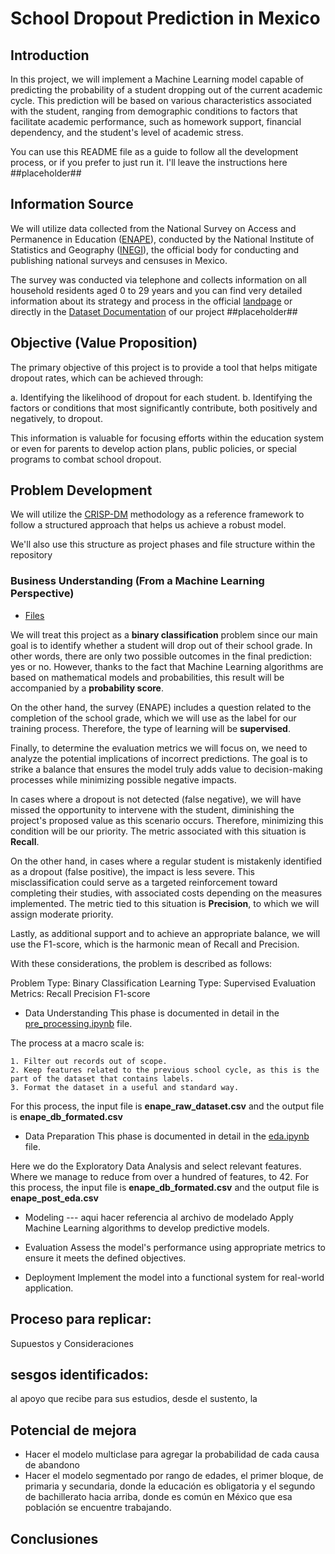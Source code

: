 # School Dropout Prediction in Mexico

## Introduction

In this project, we will implement a Machine Learning model capable of predicting the probability of a student dropping out of the current academic cycle. This prediction will be based on various characteristics associated with the student, ranging from demographic conditions to factors that facilitate academic performance, such as homework support, financial dependency, and the student's level of academic stress.

You can use this README file as a guide to follow all the development process, or if you prefer to just run it. I'll leave the instructions here ##placeholder##

## Information Source

We will utilize data collected from the National Survey on Access and Permanence in Education ([ENAPE](https://www.inegi.org.mx/programas/enape/2021/)), conducted by the National Institute of Statistics and Geography ([INEGI](https://www.inegi.org.mx/)), the official body for conducting and publishing national surveys and censuses in Mexico.

The survey was conducted via telephone and collects information on all household residents aged 0 to 29 years and you can find very detailed information about its strategy and process in the official [landpage](https://www.inegi.org.mx/programas/enape/2021/) or directly in the [Dataset Documentation](https://github.com/Maxkaizo/---_-ML-Zoomcamp-2024/tree/main/Dataset%20Documentation) of our project ##placeholder##

## Objective (Value Proposition)

The primary objective of this project is to provide a tool that helps mitigate dropout rates, which can be achieved through:

a. Identifying the likelihood of dropout for each student.
b. Identifying the factors or conditions that most significantly contribute, both positively and negatively, to dropout.

This information is valuable for focusing efforts within the education system or even for parents to develop action plans, public policies, or special programs to combat school dropout.

## Problem Development

We will utilize the [CRISP-DM](https://en.wikipedia.org/wiki/Cross-industry_standard_process_for_data_mining) methodology as a reference framework to follow a structured approach that helps us achieve a robust model.

We'll also use this structure as project phases and file structure within the repository

### Business Understanding (From a Machine Learning Perspective)

- [Files](placeholder)

We will treat this project as a **binary classification** problem since our main goal is to identify whether a student will drop out of their school grade. In other words, there are only two possible outcomes in the final prediction: yes or no. However, thanks to the fact that Machine Learning algorithms are based on mathematical models and probabilities, this result will be accompanied by a **probability score**.

On the other hand, the survey (ENAPE) includes a question related to the completion of the school grade, which we will use as the label for our training process. Therefore, the type of learning will be **supervised**.

Finally, to determine the evaluation metrics we will focus on, we need to analyze the potential implications of incorrect predictions. The goal is to strike a balance that ensures the model truly adds value to decision-making processes while minimizing possible negative impacts.

In cases where a dropout is not detected (false negative), we will have missed the opportunity to intervene with the student, diminishing the project's proposed value as this scenario occurs. Therefore, minimizing this condition will be our priority. The metric associated with this situation is **Recall**.

On the other hand, in cases where a regular student is mistakenly identified as a dropout (false positive), the impact is less severe. This misclassification could serve as a targeted reinforcement toward completing their studies, with associated costs depending on the measures implemented. The metric tied to this situation is **Precision**, to which we will assign moderate priority.

Lastly, as additional support and to achieve an appropriate balance, we will use the F1-score, which is the harmonic mean of Recall and Precision.

With these considerations, the problem is described as follows:

Problem Type:           Binary Classification
Learning Type:          Supervised
Evaluation Metrics:
                        Recall
                        Precision
                        F1-score

- Data Understanding
This phase is documented in detail in the [pre_processing.ipynb](https://github.com/Maxkaizo/---_-ML-Zoomcamp-2024/blob/main/pre_processing.ipynb) file.

The process at a macro scale is:

    1. Filter out records out of scope.
    2. Keep features related to the previous school cycle, as this is the part of the dataset that contains labels.
    3. Format the dataset in a useful and standard way.

For this process, the input file is **enape_raw_dataset.csv** and the output file is **enape_db_formated.csv**

- Data Preparation 
This phase is documented in detail in the [eda.ipynb](https://github.com/Maxkaizo/---_-ML-Zoomcamp-2024/blob/main/eda.ipynb) file.

Here we do the Exploratory Data Analysis and select relevant features. Where we manage to reduce from over a hundred of features, to 42.
For this process, the input file is **enape_db_formated.csv** and the output file is **enape_post_eda.csv**

- Modeling --- aqui hacer referencia al archivo de modelado
Apply Machine Learning algorithms to develop predictive models.

- Evaluation
Assess the model's performance using appropriate metrics to ensure it meets the defined objectives.

- Deployment
Implement the model into a functional system for real-world application.

## Proceso para replicar:

Supuestos y Consideraciones

## sesgos identificados:

 al apoyo que recibe para sus estudios, desde el sustento, la

## Potencial de mejora
- Hacer el modelo multiclase para agregar la probabilidad de cada causa de abandono
- Hacer el modelo segmentado por rango de edades, el primer bloque, de primaria y secundaria, donde la educación es obligatoria y el segundo de bachillerato hacia arriba, donde es común en México que esa población se encuentre trabajando.

## Conclusiones